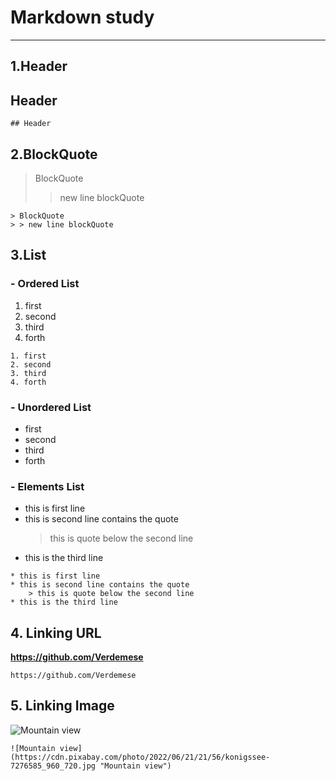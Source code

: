 # **Markdown study**
---

## **1.Header**
## Header
```
## Header
```

## **2.BlockQuote**
> BlockQuote
> > new line blockQuote
```
> BlockQuote
> > new line blockQuote
```

## **3.List**
### - Ordered List
1. first
2. second
3. third
4. forth
```
1. first
2. second
3. third
4. forth
```
### - Unordered List
- first
- second
- third
- forth

### - Elements List
* this is first line
* this is second line contains the quote
    > this is quote below the second line
* this is the third line
```
* this is first line
* this is second line contains the quote
    > this is quote below the second line
* this is the third line
```

## 4. Linking URL
**https://github.com/Verdemese**
```
https://github.com/Verdemese
```

## 5. Linking Image
![Mountain view](https://cdn.pixabay.com/photo/2022/06/21/21/56/konigssee-7276585_960_720.jpg "Mountain view")
```
![Mountain view](https://cdn.pixabay.com/photo/2022/06/21/21/56/konigssee-7276585_960_720.jpg "Mountain view")
```

